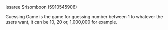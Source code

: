 Issaree Srisomboon (5910545906)

Guessing Game is the game for guessing number between 1 to whatever the users want,
it can be 10, 20 or, 1,000,000 for example.